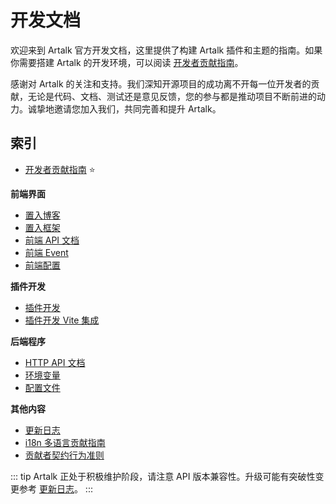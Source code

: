 # 开发文档

欢迎来到 Artalk 官方开发文档，这里提供了构建 Artalk 插件和主题的指南。如果你需要搭建 Artalk 的开发环境，可以阅读 [开发者贡献指南](./contributing.md)。

感谢对 Artalk 的关注和支持。我们深知开源项目的成功离不开每一位开发者的贡献，无论是代码、文档、测试还是意见反馈，您的参与都是推动项目不断前进的动力。诚挚地邀请您加入我们，共同完善和提升 Artalk。

## 索引

- [开发者贡献指南](./contributing.md) ⭐️

**前端界面**

- [置入博客](./import-blog.md)
- [置入框架](./import-framework.md)
- [前端 API 文档](./fe-api.md)
- [前端 Event](./event.md)
- [前端配置](../guide/frontend/config.md)

**插件开发**

- [插件开发](./plugs.md)
- [插件开发 Vite 集成](https://github.com/ArtalkJS/Artalk/blob/master/ui/plugin-kit/README.md)

**后端程序**

- <a href="/http-api.html" target="_blank">HTTP API 文档</a>
- [环境变量](../guide/env.md)
- [配置文件](../guide/backend/config.md)

**其他内容**

- [更新日志](https://github.com/ArtalkJS/Artalk/blob/master/CHANGELOG.md)
- [i18n 多语言贡献指南](../guide/frontend/i18n.md#贡献翻译)
- [贡献者契约行为准则](https://github.com/ArtalkJS/Artalk/blob/master/CODE_OF_CONDUCT.md)

::: tip
Artalk 正处于积极维护阶段，请注意 API 版本兼容性。升级可能有突破性变更参考 [更新日志](https://github.com/ArtalkJS/Artalk/blob/master/CHANGELOG.md)。
:::
